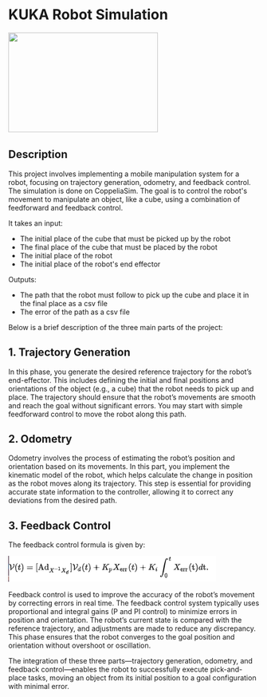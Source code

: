 # KUKA Robot Simulation

<img src="https://github.com/KhachDavid/khachdavid.github.io/blob/main/personal-website/src/kuka.gif?raw=true" height="200" width="300">
</img>

## Description

This project involves implementing a mobile manipulation system for a robot, focusing on trajectory generation, odometry, and feedback control. The simulation is done on CoppeliaSim. The goal is to control the robot's movement to manipulate an object, like a cube, using a combination of feedforward and feedback control. 

It takes an input:

- The initial place of the cube that must be picked up by the robot
- The final place of the cube that must be placed by the robot
- The initial place of the robot
- The initial place of the robot's end effector

Outputs:

- The path that the robot must follow to pick up the cube and place it in the final place as a csv file
- The error of the path as a csv file

Below is a brief description of the three main parts of the project:

## 1. Trajectory Generation

In this phase, you generate the desired reference trajectory for the robot’s end-effector. This includes defining the initial and final positions and orientations of the object (e.g., a cube) that the robot needs to pick up and place. The trajectory should ensure that the robot’s movements are smooth and reach the goal without significant errors. You may start with simple feedforward control to move the robot along this path.

## 2. Odometry

Odometry involves the process of estimating the robot’s position and orientation based on its movements. In this part, you implement the kinematic model of the robot, which helps calculate the change in position as the robot moves along its trajectory. This step is essential for providing accurate state information to the controller, allowing it to correct any deviations from the desired path.

## 3. Feedback Control

The feedback control formula is given by:

<img src="https://raw.githubusercontent.com/KhachDavid/khachdavid.github.io/refs/heads/main/personal-website/src/feedback_control.png" alt="Feedback control formula" />

Feedback control is used to improve the accuracy of the robot’s movement by correcting errors in real time. The feedback control system typically uses proportional and integral gains (P and PI control) to minimize errors in position and orientation. The robot’s current state is compared with the reference trajectory, and adjustments are made to reduce any discrepancy. This phase ensures that the robot converges to the goal position and orientation without overshoot or oscillation.

The integration of these three parts—trajectory generation, odometry, and feedback control—enables the robot to successfully execute pick-and-place tasks, moving an object from its initial position to a goal configuration with minimal error.
